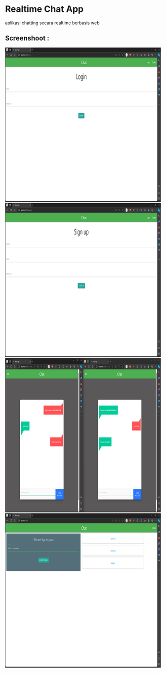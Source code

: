 # Realtime Chat App

aplikasi chatting secara realtime berbasis web 

## Screenshoot :

<img src="https://github.com/fgasyz/realtime-chat-app/blob/master/Screenshot%202024-01-20%20160709.png" height="500"/>
<img src="https://github.com/fgasyz/realtime-chat-app/blob/master/Screenshot%202024-01-20%20160717.png" height="500"/>
<img src="https://github.com/fgasyz/realtime-chat-app/blob/master/Screenshot%202024-01-20%20160621.png" height="500"/>
<img src="https://github.com/fgasyz/realtime-chat-app/blob/master/Screenshot%202024-01-20%20160806.png" height="500"/>

